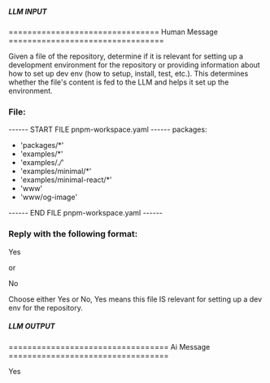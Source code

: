 ##### LLM INPUT #####
================================ Human Message =================================

Given a file of the repository, determine if it is relevant for setting up a development environment for the repository or providing information about how to set up dev env (how to setup, install, test, etc.). This determines whether the file's content is fed to the LLM and helps it set up the environment.

### File:
------ START FILE pnpm-workspace.yaml ------
packages:
  - 'packages/*'
  - 'examples/*'
  - 'examples/.*/*'
  - 'examples/minimal/*'
  - 'examples/minimal-react/*'
  - 'www'
  - 'www/og-image'

------ END FILE pnpm-workspace.yaml ------

### Reply with the following format:

<rel>Yes</rel>

or

<rel>No</rel>

Choose either Yes or No, Yes means this file IS relevant for setting up a dev env for the repository.

##### LLM OUTPUT #####
================================== Ai Message ==================================

<rel>Yes</rel>